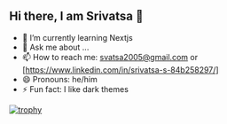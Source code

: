 ## Hi there, I am Srivatsa 👋

- 🌱 I’m currently learning Nextjs
- 💬 Ask me about ...
- 📫 How to reach me: svatsa2005@gmail.com or [https://www.linkedin.com/in/srivatsa-s-84b258297/]
- 😄 Pronouns: he/him
- ⚡ Fun fact: I like dark themes

[![trophy](https://github-profile-trophy.vercel.app/?username=vatsa2005&theme=onedark)](https://github.com/ryo-ma/github-profile-trophy)

